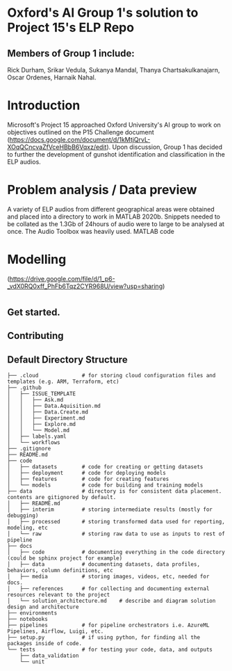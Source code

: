 # Oxford's AI Group 1's solution to Project 15's ELP Repo

## Members of Group 1 include:
Rick Durham, Srikar Vedula, Sukanya Mandal, Thanya Chartsakulkanajarn, Oscar Ordenes, Harnaik Nahal. 

# Introduction
Microsoft's Project 15 approached Oxford University's AI group to work on objectives outlined on the P15 Challenge document (https://docs.google.com/document/d/1kMtjQrvL-XOqQCncvaZfVceHBbB6Vqxz/edit). Upon discussion, Group 1 has decided to further the development of gunshot identification and classification in the ELP audios. 

# Problem analysis / Data preview
A variety of ELP audios from different geographical areas were obtained and placed into a directory to work in MATLAB 2020b. Snippets needed to be collated as the 1.3Gb of 24hours of audio were to large to be analysed at once. The Audio Toolbox was heavily used. MATLAB code 

# Modelling




(https://drive.google.com/file/d/1_p6-_vdX0RQ0xff_PhFb6Tqz2CYR968U/view?usp=sharing)
# 

## Get started.

## Contributing


## Default Directory Structure

```
├── .cloud              # for storing cloud configuration files and templates (e.g. ARM, Terraform, etc)
├── .github
│   ├── ISSUE_TEMPLATE
│   │   ├── Ask.md
│   │   ├── Data.Aquisition.md
│   │   ├── Data.Create.md
│   │   ├── Experiment.md
│   │   ├── Explore.md
│   │   └── Model.md
│   ├── labels.yaml
│   └── workflows
├── .gitignore
├── README.md
├── code
│   ├── datasets        # code for creating or getting datasets
│   ├── deployment      # code for deploying models
│   ├── features        # code for creating features
│   └── models          # code for building and training models
├── data                # directory is for consistent data placement. contents are gitignored by default.
│   ├── README.md
│   ├── interim         # storing intermediate results (mostly for debugging)
│   ├── processed       # storing transformed data used for reporting, modeling, etc
│   └── raw             # storing raw data to use as inputs to rest of pipeline
├── docs
│   ├── code            # documenting everything in the code directory (could be sphinx project for example)
│   ├── data            # documenting datasets, data profiles, behaviors, column definitions, etc
│   ├── media           # storing images, videos, etc, needed for docs.
│   ├── references      # for collecting and documenting external resources relevant to the project
│   └── solution_architecture.md    # describe and diagram solution design and architecture
├── environments
├── notebooks
├── pipelines           # for pipeline orchestrators i.e. AzureML Pipelines, Airflow, Luigi, etc.
├── setup.py            # if using python, for finding all the packages inside of code.
└── tests               # for testing your code, data, and outputs
    ├── data_validation
    └── unit
```
